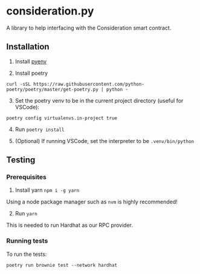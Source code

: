 # consideration.py

A library to help interfacing with the Consideration smart contract.

## Installation

1. Install [pyenv](https://github.com/pyenv/pyenv)

2. Install poetry

```
curl -sSL https://raw.githubusercontent.com/python-poetry/poetry/master/get-poetry.py | python -
```

3. Set the poetry venv to be in the current project directory (useful for VSCode):

```
poetry config virtualenvs.in-project true
```

4. Run `poetry install`

5. (Optional) If running VSCode, set the interpreter to be `.venv/bin/python`

## Testing

### Prerequisites

1. Install yarn `npm i -g yarn`

Using a node package manager such as `nvm` is highly recommended!

2. Run `yarn`

This is needed to run Hardhat as our RPC provider.

### Running tests

To run the tests:

```
poetry run brownie test --network hardhat
```
